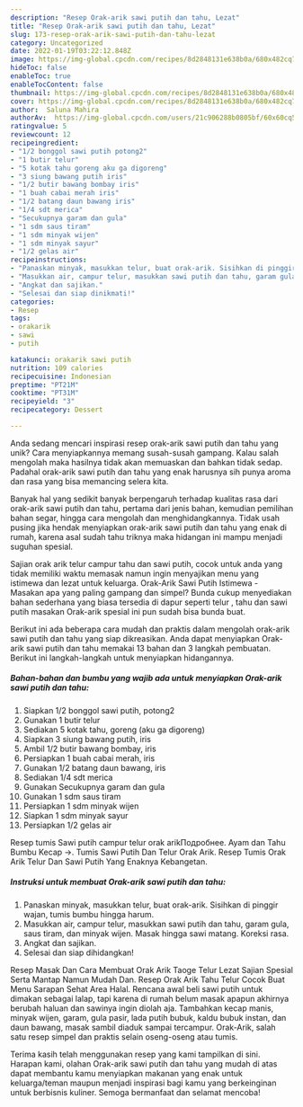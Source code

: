 ```yaml
---
description: "Resep Orak-arik sawi putih dan tahu, Lezat"
title: "Resep Orak-arik sawi putih dan tahu, Lezat"
slug: 173-resep-orak-arik-sawi-putih-dan-tahu-lezat
category: Uncategorized
date: 2022-01-19T03:22:12.848Z
image: https://img-global.cpcdn.com/recipes/8d2848131e638b0a/680x482cq70/orak-arik-sawi-putih-dan-tahu-foto-resep-utama.jpg
hideToc: false
enableToc: true
enableTocContent: false
thumbnail: https://img-global.cpcdn.com/recipes/8d2848131e638b0a/680x482cq70/orak-arik-sawi-putih-dan-tahu-foto-resep-utama.jpg
cover: https://img-global.cpcdn.com/recipes/8d2848131e638b0a/680x482cq70/orak-arik-sawi-putih-dan-tahu-foto-resep-utama.jpg
author:  Saluna Mahira
authorAv:  https://img-global.cpcdn.com/users/21c906288b0805bf/60x60cq50/avatar.jpg
ratingvalue: 5
reviewcount: 12
recipeingredient:
- "1/2 bonggol sawi putih potong2"
- "1 butir telur"
- "5 kotak tahu goreng aku ga digoreng"
- "3 siung bawang putih iris"
- "1/2 butir bawang bombay iris"
- "1 buah cabai merah iris"
- "1/2 batang daun bawang iris"
- "1/4 sdt merica"
- "Secukupnya garam dan gula"
- "1 sdm saus tiram"
- "1 sdm minyak wijen"
- "1 sdm minyak sayur"
- "1/2 gelas air"
recipeinstructions:
- "Panaskan minyak, masukkan telur, buat orak-arik. Sisihkan di pinggir wajan, tumis bumbu hingga harum."
- "Masukkan air, campur telur, masukkan sawi putih dan tahu, garam gula, saus tiram, dan minyak wijen. Masak hingga sawi matang. Koreksi rasa."
- "Angkat dan sajikan."
- "Selesai dan siap dinikmati!"
categories:
- Resep
tags:
- orakarik
- sawi
- putih

katakunci: orakarik sawi putih 
nutrition: 109 calories
recipecuisine: Indonesian
preptime: "PT21M"
cooktime: "PT31M"
recipeyield: "3"
recipecategory: Dessert

---
```



Anda sedang mencari inspirasi resep orak-arik sawi putih dan tahu yang unik? Cara menyiapkannya memang susah-susah gampang. Kalau salah mengolah maka hasilnya tidak akan memuaskan dan bahkan tidak sedap. Padahal orak-arik sawi putih dan tahu yang enak harusnya sih punya aroma dan rasa yang bisa memancing selera kita.


Banyak hal yang sedikit banyak berpengaruh terhadap kualitas rasa dari orak-arik sawi putih dan tahu, pertama dari jenis bahan, kemudian pemilihan bahan segar, hingga cara mengolah dan menghidangkannya. Tidak usah pusing jika hendak menyiapkan orak-arik sawi putih dan tahu yang enak di rumah, karena asal sudah tahu triknya maka hidangan ini mampu menjadi suguhan spesial.

Sajian orak arik telur campur tahu dan sawi putih, cocok untuk anda yang tidak memiliki waktu memasak namun ingin menyajikan menu yang istimewa dan lezat untuk keluarga. Orak-Arik Sawi Putih Istimewa - Masakan apa yang paling gampang dan simpel? Bunda cukup menyediakan bahan sederhana yang biasa tersedia di dapur seperti telur , tahu dan sawi putih masakan Orak-arik spesial ini pun sudah bisa bunda buat.


Berikut ini ada beberapa cara mudah dan praktis dalam mengolah orak-arik sawi putih dan tahu yang siap dikreasikan. Anda dapat menyiapkan Orak-arik sawi putih dan tahu memakai 13 bahan dan 3 langkah pembuatan. Berikut ini langkah-langkah untuk menyiapkan hidangannya.

<!--inarticleads1-->

##### Bahan-bahan dan bumbu yang wajib ada untuk menyiapkan Orak-arik sawi putih dan tahu:

1. Siapkan 1/2 bonggol sawi putih, potong2
1. Gunakan 1 butir telur
1. Sediakan 5 kotak tahu, goreng (aku ga digoreng)
1. Siapkan 3 siung bawang putih, iris
1. Ambil 1/2 butir bawang bombay, iris
1. Persiapkan 1 buah cabai merah, iris
1. Gunakan 1/2 batang daun bawang, iris
1. Sediakan 1/4 sdt merica
1. Gunakan Secukupnya garam dan gula
1. Gunakan 1 sdm saus tiram
1. Persiapkan 1 sdm minyak wijen
1. Siapkan 1 sdm minyak sayur
1. Persiapkan 1/2 gelas air


Resep tumis Sawi putih campur telur orak arikПодробнее. Ayam dan Tahu Bumbu Kecap →. Tumis Sawi Putih Dan Telur Orak Arik. Resep Tumis Orak Arik Telur Dan Sawi Putih Yang Enaknya Kebangetan. 

<!--inarticleads2-->

##### Instruksi untuk membuat Orak-arik sawi putih dan tahu:

1. Panaskan minyak, masukkan telur, buat orak-arik. Sisihkan di pinggir wajan, tumis bumbu hingga harum.
1. Masukkan air, campur telur, masukkan sawi putih dan tahu, garam gula, saus tiram, dan minyak wijen. Masak hingga sawi matang. Koreksi rasa.
1. Angkat dan sajikan.
1. Selesai dan siap dihidangkan!

Resep Masak Dan Cara Membuat Orak Arik Taoge Telur Lezat Sajian Spesial Serta Mantap Namun Mudah Dan. Resep Orak Arik Tahu Telur Cocok Buat Menu Sarapan Sehat Area Halal. Rencana awal beli sawi putih untuk dimakan sebagai lalap, tapi karena di rumah belum masak apapun akhirnya berubah haluan dan sawinya ingin diolah aja. Tambahkan kecap manis, minyak wijen, garam, gula pasir, lada putih bubuk, kaldu bubuk instan, dan daun bawang, masak sambil diaduk sampai tercampur. Orak-Arik, salah satu resep simpel dan praktis selain oseng-oseng atau tumis. 

Terima kasih telah menggunakan resep yang kami tampilkan di sini. Harapan kami, olahan Orak-arik sawi putih dan tahu yang mudah di atas dapat membantu kamu menyiapkan makanan yang enak untuk keluarga/teman maupun menjadi inspirasi bagi kamu yang berkeinginan untuk berbisnis kuliner. Semoga bermanfaat dan selamat mencoba!
